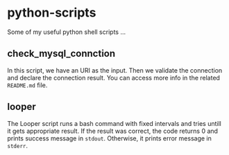 # python-scripts
Some of my useful python shell scripts ...

## check_mysql_connction
In this script, we have an URI as the input. Then we validate the connection and declare the connection result. You can access more info in the related `README.md` file. 

## looper

The Looper script runs a bash command with fixed intervals and tries untill it gets appropriate result. If the result was correct, the code returns 0 and prints success message in `stdout`. Otherwise, it prints error message in `stderr`. 